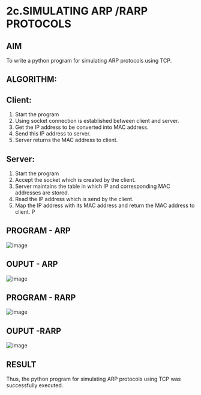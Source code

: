 # 2c.SIMULATING ARP /RARP PROTOCOLS
## AIM
To write a python program for simulating ARP protocols using TCP.
## ALGORITHM:
## Client:
1. Start the program
2. Using socket connection is established between client and server.
3. Get the IP address to be converted into MAC address.
4. Send this IP address to server.
5. Server returns the MAC address to client.
## Server:
1. Start the program
2. Accept the socket which is created by the client.
3. Server maintains the table in which IP and corresponding MAC addresses are
stored.
4. Read the IP address which is send by the client.
5. Map the IP address with its MAC address and return the MAC address to client.
P
## PROGRAM - ARP
![image](https://github.com/user-attachments/assets/48dd468b-b3c6-4fc9-8dab-b86133779a2e)

## OUPUT - ARP
![image](https://github.com/user-attachments/assets/526730f3-7766-43c5-891c-44621927c5c9)


## PROGRAM - RARP
![image](https://github.com/user-attachments/assets/7617af71-da3a-4351-96f0-0b0931a0b617)

## OUPUT -RARP
![image](https://github.com/user-attachments/assets/97d4193f-3e13-4e57-9c4c-762f59fd52c2)

## RESULT
Thus, the python program for simulating ARP protocols using TCP was successfully 
executed.
